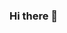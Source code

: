 ### Hi there 👋

<!--
**arthurvdiniz/arthurvdiniz** is a ✨ _special_ ✨ repository because its `README.md` (this file) appears on your GitHub profile.

Here are some ideas to get you started:

- 🔭 I’m currently working on [Klivo](https://github.com/klivohealth) as a Software Engineer
- 🌱 I’m currently learning Go and Software Architecture
- 👯 I’m looking to collaborate on open-source projects envolving some kind of art
- 📫 How to reach me: [email][mailto:arthurvdinizs@gmail.com]
- ⚡ Fun fact: I really like photography and cinema 📷
-->
